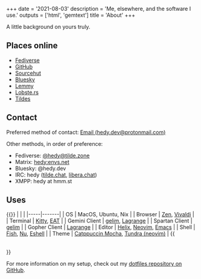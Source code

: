 +++
date = '2021-08-03'
description = 'Me, elsewhere, and the software I use.'
outputs = ['html', 'gemtext']
title = 'About'
+++

A little background on yours truly.

## Places online

* [Fediverse](https://tilde.zone/@hedy)
* [GitHub](https://github.com/hedyhli)
* [Sourcehut](https://sr.ht/~hedy)
* [Bluesky](https://bsky.app/profile/hedy.dev)
* [Lemmy](https://lemmy.sdf.org/u/hedy)
* [Lobste.rs](https://lobste.rs/u/hedy)
* [Tildes](https://tildes.net/user/hedy)

## Contact

Preferred method of contact: [Email
(hedy.dev@protonmail.com)](mailto:hedy.dev@protonmail.com)

Other methods, in order of preference:
* Fediverse: [@hedy@tilde.zone](https://tilde.zone/@hedy)
* Matrix: [hedy:envs.net](matrix:u/hedy:envs.net)
* Bluesky: @hedy.dev
* IRC: hedy ([tilde.chat](https://tilde.chat),
  [libera.chat](https://libera.chat))
* XMPP: hedy at hmm.st


## Uses

{{<table no-header>}}
| | |
|-----|-------|
| OS  | MacOS, Ubuntu, Nix |
| Browser | [Zen](https://zen-browser.app), [Vivaldi](https://vivaldi.com/) |
| Terminal | [Kitty](https://sw.kovidgoyal.net/kitty/), [EAT](https://github.com/kephale/emacs-eat) |
| Gemini Client | [gelim](https://github.com/hedyhli/gelim), [Lagrange](https://gmi.skyjake.fi/lagrange/) |
| Spartan Client | [gelim](https://github.com/hedyhli/gelim) |
| Gopher Client | [Lagrange](https://gmi.skyjake.fi/lagrange/) |
| Editor | [Helix](https://helix-editor.com/), [Neovim](https://neovim.io/), [Emacs](https://www.gnu.org/software/emacs/) |
| Shell | [Fish](https://fishshell.com/), [Nu](https://www.nushell.sh/), [Eshell](https://www.gnu.org/software/emacs/manual/html_mono/eshell.html) |
| Theme | [Catppuccin Mocha](https://catppuccin.com/), [Tundra (neovim)](https://github.com/sam4llis/nvim-tundra) |
{{</table>}}

For more information on my setup, check out my [dotfiles repository on GitHub](https://github.com/hedyhli/dotfiles).
